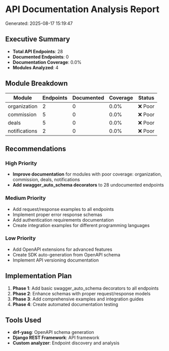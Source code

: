 # API Documentation Analysis Report

Generated: 2025-08-17 15:19:47

## Executive Summary

- **Total API Endpoints**: 28
- **Documented Endpoints**: 0
- **Documentation Coverage**: 0.0%
- **Modules Analyzed**: 4

## Module Breakdown

| Module | Endpoints | Documented | Coverage | Status |
|--------|-----------|------------|----------|---------|
| organization | 2 | 0 | 0.0% | ❌ Poor |
| commission | 5 | 0 | 0.0% | ❌ Poor |
| deals | 5 | 0 | 0.0% | ❌ Poor |
| notifications | 2 | 0 | 0.0% | ❌ Poor |


## Recommendations

### High Priority
- **Improve documentation** for modules with poor coverage: organization, commission, deals, notifications
- **Add swagger_auto_schema decorators** to 28 undocumented endpoints

### Medium Priority
- Add request/response examples to all endpoints
- Implement proper error response schemas
- Add authentication requirements documentation
- Create integration examples for different programming languages

### Low Priority  
- Add OpenAPI extensions for advanced features
- Create SDK auto-generation from OpenAPI schema
- Implement API versioning documentation

## Implementation Plan

1. **Phase 1**: Add basic swagger_auto_schema decorators to all endpoints
2. **Phase 2**: Enhance schemas with proper request/response models
3. **Phase 3**: Add comprehensive examples and integration guides
4. **Phase 4**: Create automated documentation testing

## Tools Used

- **drf-yasg**: OpenAPI schema generation
- **Django REST Framework**: API framework
- **Custom analyzer**: Endpoint discovery and analysis
